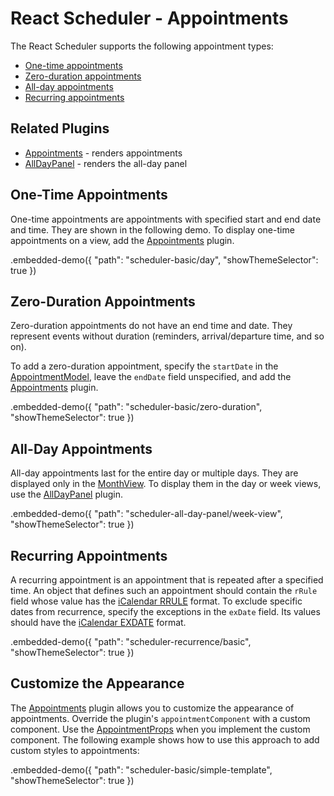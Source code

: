 # React Scheduler - Appointments

The React Scheduler supports the following appointment types:

- [One-time appointments](#one-time-appointments)
- [Zero-duration appointments](#zero-duration-appointments)
- [All-day appointments](#all-day-appointments)
- [Recurring appointments](#recurring-appointments)

## Related Plugins

- [Appointments](../reference/appointments.md) - renders appointments
- [AllDayPanel](../reference/all-day-panel.md) - renders the all-day panel

## One-Time Appointments

One-time appointments are appointments with specified start and end date and time. They are shown in the following demo. To display one-time appointments on a view, add the [Appointments](../reference/appointments.md) plugin.

.embedded-demo({ "path": "scheduler-basic/day", "showThemeSelector": true })

## Zero-Duration Appointments

Zero-duration appointments do not have an end time and date. They represent events without duration (reminders, arrival/departure time, and so on).

To add a zero-duration appointment, specify the `startDate` in the [AppointmentModel](../reference/scheduler.md#appointmentmodel), leave the `endDate` field unspecified, and add the [Appointments](../reference/appointments.md) plugin.

.embedded-demo({ "path": "scheduler-basic/zero-duration", "showThemeSelector": true })

## All-Day Appointments

All-day appointments last for the entire day or multiple days. They are displayed only in the [MonthView](../reference/month-view.md). To display them in the day or week views, use the [AllDayPanel](../reference/all-day-panel.md) plugin.

.embedded-demo({ "path": "scheduler-all-day-panel/week-view", "showThemeSelector": true })

## Recurring Appointments

A recurring appointment is an appointment that is repeated after a specified time. An object that defines such an appointment should contain the `rRule` field whose value has the [iCalendar RRULE](https://tools.ietf.org/html/rfc5545#section-3.8.5.3) format. To exclude specific dates from recurrence, specify the exceptions in the `exDate` field. Its values should have the [iCalendar EXDATE](https://tools.ietf.org/html/rfc5545#section-3.8.5.1) format.

.embedded-demo({ "path": "scheduler-recurrence/basic", "showThemeSelector": true })

## Customize the Appearance

The [Appointments](../reference/appointments.md) plugin allows you to customize the appearance of appointments. Override the plugin's `appointmentComponent` with a custom component. Use the [AppointmentProps](../reference/appointments.md#appointmentsappointmentprops) when you implement the custom component. The following example shows how to use this approach to add custom styles to appointments:

.embedded-demo({ "path": "scheduler-basic/simple-template", "showThemeSelector": true })
